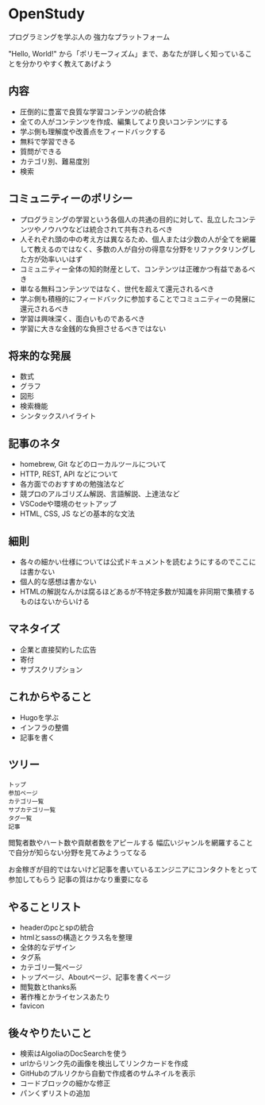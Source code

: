 # OpenStudy

プログラミングを学ぶ人の
強力なプラットフォーム

"Hello, World!" から「ポリモーフィズム」まで、あなたが詳しく知っていることを分かりやすく教えてあげよう

## 内容

- 圧倒的に豊富で良質な学習コンテンツの統合体
- 全ての人がコンテンツを作成、編集してより良いコンテンツにする
- 学ぶ側も理解度や改善点をフィードバックする
- 無料で学習できる
- 質問ができる
- カテゴリ別、難易度別
- 検索

## コミュニティーのポリシー

- プログラミングの学習という各個人の共通の目的に対して、乱立したコンテンツやノウハウなどは統合されて共有されるべき
- 人それぞれ頭の中の考え方は異なるため、個人または少数の人が全てを網羅して教えるのではなく、多数の人が自分の得意な分野をリファクタリングした方が効率いいはず
- コミュニティー全体の知的財産として、コンテンツは正確かつ有益であるべき
- 単なる無料コンテンツではなく、世代を超えて還元されるべき
- 学ぶ側も積極的にフィードバックに参加することでコミュニティーの発展に還元されるべき
- 学習は興味深く、面白いものであるべき
- 学習に大きな金銭的な負担させるべきではない

## 将来的な発展

- 数式
- グラフ
- 図形
- 検索機能
- シンタックスハイライト

## 記事のネタ

- homebrew, Git などのローカルツールについて
- HTTP, REST, API などについて
- 各方面でのおすすめの勉強法など
- 競プロのアルゴリズム解説、言語解説、上達法など
- VSCodeや環境のセットアップ
- HTML, CSS, JS などの基本的な文法

## 細則

- 各々の細かい仕様については公式ドキュメントを読むようにするのでここには書かない
- 個人的な感想は書かない
- HTMLの解説なんかは腐るほどあるが不特定多数が知識を非同期で集積するものはないからいける

## マネタイズ

- 企業と直接契約した広告
- 寄付
- サブスクリプション

## これからやること

- Hugoを学ぶ
- インフラの整備
- 記事を書く

## ツリー

    トップ
    参加ページ
    カテゴリ一覧
    サブカテゴリ一覧
    タグ一覧
    記事

閲覧者数やハート数や貢献者数をアピールする
幅広いジャンルを網羅することで自分が知らない分野を見てみようってなる

お金稼ぎが目的ではないけど記事を書いているエンジニアにコンタクトをとって参加してもらう
記事の質はかなり重要になる

## やることリスト

- headerのpcとspの統合
- htmlとsassの構造とクラス名を整理
- 全体的なデザイン
- タグ系
- カテゴリ一覧ページ
- トップページ、Aboutページ、記事を書くページ
- 閲覧数とthanks系
- 著作権とかライセンスあたり
- favicon


## 後々やりたいこと

- 検索はAlgoliaのDocSearchを使う
- urlからリンク先の画像を検出してリンクカードを作成
- GitHubのプルリクから自動で作成者のサムネイルを表示
- コードブロックの細かな修正
- パンくずリストの追加